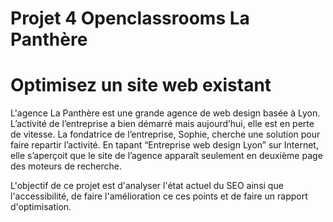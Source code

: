 ﻿# Projet 4 Openclassrooms La Panthère


# Optimisez un site web existant

L'agence La Panthère est une grande agence de web design basée à Lyon. L’activité de l’entreprise a bien démarré mais aujourd’hui, elle est en perte de vitesse. La fondatrice de l’entreprise, Sophie, cherche une solution pour faire repartir l’activité. En tapant “Entreprise web design Lyon” sur Internet, elle s’aperçoit que le site de l’agence apparaît seulement en deuxième page des moteurs de recherche.


L'objectif de ce projet est d'analyser l'état actuel du SEO ainsi que l'accessibilité, de faire l'amélioration ce ces points et de faire un rapport d'optimisation. 


